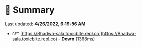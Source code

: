 # 📖 Summary
Last updated: **4/26/2022, 6:19:56 AM**

- `GET` [https://Bhadwa-sala.toxicblte.repl.co](https://Bhadwa-sala.toxicblte.repl.co) - **Down** (1368ms)
